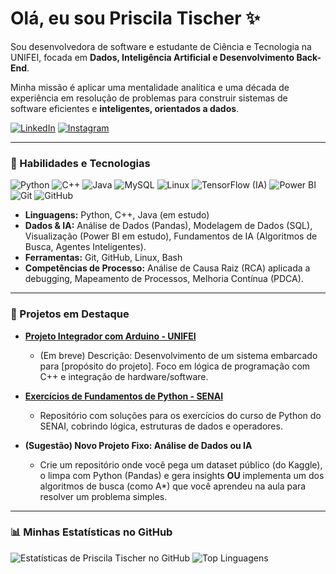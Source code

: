 # Olá, eu sou Priscila Tischer ✨

Sou desenvolvedora de software e estudante de Ciência e Tecnologia na UNIFEI, focada em **Dados, Inteligência Artificial e Desenvolvimento Back-End**. 

Minha missão é aplicar uma mentalidade analítica e uma década de experiência em resolução de problemas para construir sistemas de software eficientes e **inteligentes, orientados a dados**.

[![LinkedIn](https://img.shields.io/badge/LinkedIn-0077B5?style=for-the-badge&logo=linkedin&logoColor=white)](https://www.linkedin.com/in/priscila-tischer/)
[![Instagram](https://img.shields.io/badge/Instagram-%23E4405F?style=for-the-badge&logo=instagram&logoColor=white)](https://www.instagram.com/priscila.tischer.dev/)

---

### 🚀 Habilidades e Tecnologias

<p align="left">
  <img src="[https://img.shields.io/badge/Python-3776AB?style=for-the-badge&logo=python&logoColor=white](https://img.shields.io/badge/Python-3776AB?style=for-the-badge&logo=python&logoColor=white)" alt="Python">
  <img src="[https://img.shields.io/badge/C%2B%2B-00599C?style=for-the-badge&logo=cplusplus&logoColor=white](https://img.shields.io/badge/C%2B%2B-00599C?style=for-the-badge&logo=cplusplus&logoColor=white)" alt="C++">
  <img src="[https://img.shields.io/badge/Java-ED8B00?style=for-the-badge&logo=openjdk&logoColor=white](https://img.shields.io/badge/Java-ED8B00?style=for-the-badge&logo=openjdk&logoColor=white)" alt="Java">
  <img src="[https://img.shields.io/badge/MySQL-4479A1?style=for-the-badge&logo=mysql&logoColor=white](https://img.shields.io/badge/MySQL-4479A1?style=for-the-badge&logo=mysql&logoColor=white)" alt="MySQL">
  <img src="[https://img.shields.io/badge/Linux-FCC624?style=for-the-badge&logo=linux&logoColor=black](https://img.shields.io/badge/Linux-FCC624?style=for-the-badge&logo=linux&logoColor=black)" alt="Linux">
  <img src="[https://img.shields.io/badge/TensorFlow-FF6F00?style=for-the-badge&logo=tensorflow&logoColor=white](https://img.shields.io/badge/TensorFlow-FF6F00?style=for-the-badge&logo=tensorflow&logoColor=white)" alt="TensorFlow (IA)">
  <img src="[https://img.shields.io/badge/Power%20BI-F2C811?style=for-the-badge&logo=powerbi&logoColor=black](https://img.shields.io/badge/Power%20BI-F2C811?style=for-the-badge&logo=powerbi&logoColor=black)" alt="Power BI">
  <img src="[https://img.shields.io/badge/Git-F05032?style=for-the-badge&logo=git&logoColor=white](https://img.shields.io/badge/Git-F05032?style=for-the-badge&logo=git&logoColor=white)" alt="Git">
  <img src="[https://img.shields.io/badge/GitHub-181717?style=for-the-badge&logo=github&logoColor=white](https://img.shields.io/badge/GitHub-181717?style=for-the-badge&logo=github&logoColor=white)" alt="GitHub">
</p>

* **Linguagens:** Python, C++, Java (em estudo)
* **Dados & IA:** Análise de Dados (Pandas), Modelagem de Dados (SQL), Visualização (Power BI em estudo), Fundamentos de IA (Algoritmos de Busca, Agentes Inteligentes).
* **Ferramentas:** Git, GitHub, Linux, Bash
* **Competências de Processo:** Análise de Causa Raiz (RCA) aplicada a debugging, Mapeamento de Processos, Melhoria Contínua (PDCA).

---

### 📂 Projetos em Destaque

* **[Projeto Integrador com Arduino - UNIFEI](https://github.com/PriscilaTischer/unifei-projeto-integrador-arduino)**
    * (Em breve) Descrição: Desenvolvimento de um sistema embarcado para [propósito do projeto]. Foco em lógica de programação com C++ e integração de hardware/software.

* **[Exercícios de Fundamentos de Python - SENAI](https://github.com/PriscilaTischer/exercicios-python-senai)**
    * Repositório com soluções para os exercícios do curso de Python do SENAI, cobrindo lógica, estruturas de dados e operadores.

* **(Sugestão) Novo Projeto Fixo: Análise de Dados ou IA**
    * Crie um repositório onde você pega um dataset público (do Kaggle), o limpa com Python (Pandas) e gera insights **OU** implementa um dos algoritmos de busca (como A*) que você aprendeu na aula para resolver um problema simples.

---

### 📊 Minhas Estatísticas no GitHub

![Estatísticas de Priscila Tischer no GitHub](https://github-readme-stats.vercel.app/api?username=PriscilaTischer&show_icons=true&theme=dracula&include_all_commits=true&count_private=true)
![Top Linguagens](https://github-readme-stats.vercel.app/api/top-langs/?username=PriscilaTischer&layout=compact&langs_count=7&theme=dracula)

